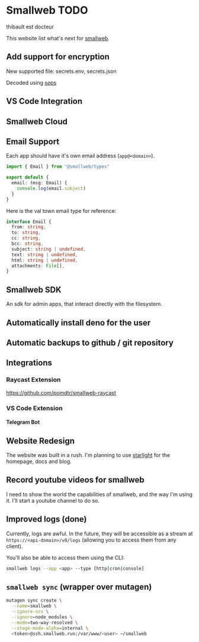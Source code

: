 # Smallweb TODO

thibault est docteur

This website list what's next for [smallweb](https://smallweb.run).

## Add support for encryption

New supported file: secrets.env, secrets.json

Decoded using [sops](https://github.com/getsops/sops/blob/main/decrypt/decrypt.go)

## VS Code Integration

## Smallweb Cloud

## Email Support

Each app should have it's own email address (`app@<domain>`).

```ts
import { Email } from "@smallweb/types"

export default {
  email: (msg: Email) {
    console.log(email.subject)
  }
}
```

Here is the val town email type for reference:

```ts
interface Email {
  from: string,
  to: string,
  cc: string,
  bcc: string,
  subject: string | undefined,
  text: string | undefined,
  html: string | undefined,
  attachments: File[],
}
```

## Smallweb SDK

An sdk for admin apps, that interact directly with the filesystem.

## Automatically install deno for the user

## Automatic backups to github / git repository

## Integrations

### Raycast Extension

https://github.com/pomdtr/smallweb-raycast

### VS Code Extension

#### Telegram Bot

## Website Redesign

The website was built in a rush. I'm planning to use [starlight](https://starlight.astro.build/) for the homepage, docs and blog.

## Record youtube videos for smallweb

I need to show the world the capabilities of smallweb, and the way I'm using it. I'll start a youtube channel to do so.

## Improved logs (done)

Currently, logs are awful. In the future, they will be accessible as a stream at` https://<api-domain>/v0/logs` (allowing you to access them from any client).

You'll also be able to access them using the CLI:

```sh
smallweb logs --app <app> --type [http|cron|console]
```

## `smallweb sync` (wrapper over mutagen)

```sh
mutagen sync create \
  --name=smallweb \
  --ignore-vcs \
  --ignore=node_modules \
  --mode=two-way-resolved \
  --stage-mode-alpha=internal \
  <token>@ssh.smallweb.run:/var/www/<user> ~/smallweb
```
